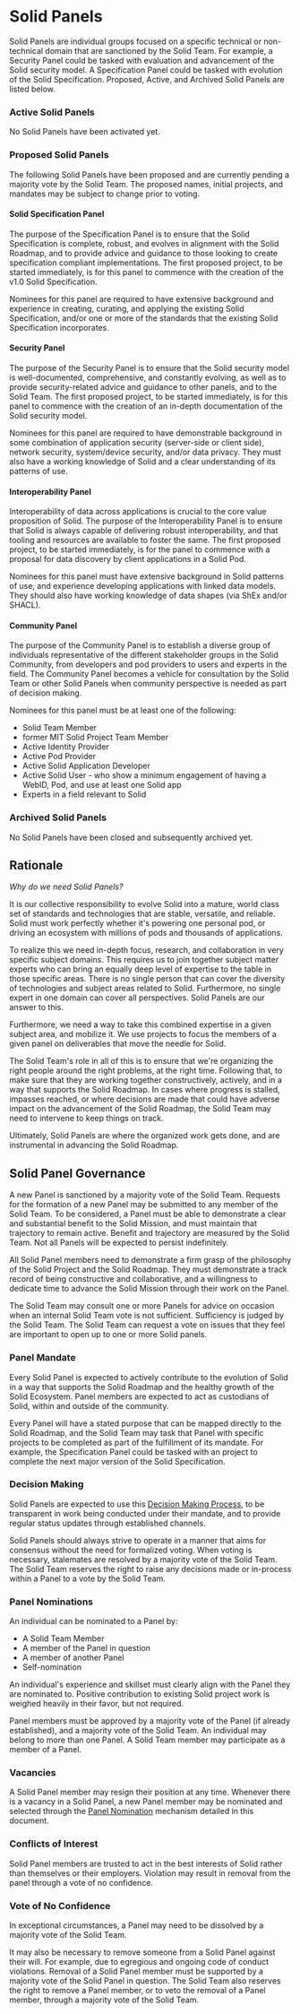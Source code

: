 # Solid Panels

Solid Panels are individual groups focused on a specific technical or non-technical domain that are sanctioned by the Solid Team. For example, a Security Panel could be tasked with evaluation and advancement of the Solid security model. A Specification Panel could be tasked with evolution of the Solid Specification. Proposed, Active, and Archived Solid Panels are listed below.

### Active Solid Panels

No Solid Panels have been activated yet.

### Proposed Solid Panels

The following Solid Panels have been proposed and are currently pending a majority vote by the Solid Team. The proposed names, initial projects, and mandates may be subject to change prior to voting.

#### Solid Specification Panel

The purpose of the Specification Panel is to ensure that the Solid Specification is complete, robust, and evolves in alignment with the Solid Roadmap, and to provide advice and guidance to those looking to create specification compliant implementations. The first proposed project, to be started immediately, is for this panel to commence with the creation of the v1.0 Solid Specification.

Nominees for this panel are required to have extensive background and experience in creating, curating, and applying the existing Solid Specification, and/or one or more of the standards that the existing Solid Specification incorporates.

#### Security Panel

The purpose of the Security Panel is to ensure that the Solid security model is well-documented, comprehensive, and constantly evolving, as well as to provide security-related advice and guidance to other panels, and to the Solid Team. The first proposed project, to be started immediately, is for this panel to commence with the creation of an in-depth documentation of the Solid security model.

Nominees for this panel are required to have demonstrable background in some combination of application security (server-side or client side), network security, system/device security, and/or data privacy. They must also have a working knowledge of Solid and a clear understanding of its patterns of use.

#### Interoperability Panel

Interoperability of data across applications is crucial to the core value proposition of Solid. The purpose of the Interoperability Panel is to ensure that Solid is always capable of delivering robust interoperability, and that tooling and resources are available to foster the same. The first proposed project, to be started immediately, is for the panel to commence with a proposal for data discovery by client applications in a Solid Pod.

Nominees for this panel must have extensive background in Solid patterns of use, and experience developing applications with linked data models. They should also have working knowledge of data shapes (via ShEx and/or SHACL).

#### Community Panel

The purpose of the Community Panel is to establish a diverse group of individuals representative of the different stakeholder groups in the Solid Community, from developers and pod providers to users and experts in the field. The Community Panel becomes a vehicle for consultation by the Solid Team or other Solid Panels when community perspective is needed as part of decision making.

Nominees for this panel must be at least one of the following:
- Solid Team Member
- former MIT Solid Project Team Member
- Active Identity Provider
- Active Pod Provider
- Active Solid Application Developer
- Active Solid User - who show a minimum engagement of having a WebID, Pod, and use at least one Solid app
- Experts in a field relevant to Solid

### Archived Solid Panels

No Solid Panels have been closed and subsequently archived yet.

## Rationale

*Why do we need Solid Panels?*

It is our collective responsibility to evolve Solid into a mature, world class set of standards and technologies that are stable, versatile, and reliable. Solid must work perfectly whether it's powering one personal pod, or driving an ecosystem with millions of pods and thousands of applications.

To realize this we need in-depth focus, research, and collaboration in very specific subject domains. This requires us to join together subject matter experts who can bring an equally deep level of expertise to the table in those specific areas. There is no single person that can cover the diversity of technologies and subject areas related to Solid. Furthermore, no single expert in one domain can cover all perspectives. Solid Panels are our answer to this.

Furthermore, we need a way to take this combined expertise in a given subject area, and mobilize it. We use projects to focus the members of a given panel on deliverables that move the needle for Solid.

The Solid Team's role in all of this is to ensure that we're organizing the right people around the right problems, at the right time. Following that, to make sure that they are working together constructively, actively, and in a way that supports the Solid Roadmap. In cases where progress is stalled, impasses reached, or where decisions are made that could have adverse impact on the advancement of the Solid Roadmap, the Solid Team may need to intervene to keep things on track.

Ultimately, Solid Panels are where the organized work gets done, and are instrumental in advancing the Solid Roadmap.

## Solid Panel Governance

A new Panel is sanctioned by a majority vote of the Solid Team. Requests for the formation of a new Panel may be submitted to any member of the Solid Team. To be considered, a Panel must be able to demonstrate a clear and substantial benefit to the Solid Mission, and must maintain that trajectory to remain active. Benefit and trajectory are measured by the Solid Team. Not all Panels will be expected to persist indefinitely.

All Solid Panel members need to demonstrate a firm grasp of the philosophy of the Solid Project and the Solid Roadmap. They must demonstrate a track record of being constructive and collaborative, and a willingness to dedicate time to advance the Solid Mission through their work on the Panel.

The Solid Team may consult one or more Panels for advice on occasion when an internal Solid Team vote is not sufficient. Sufficiency is judged by the Solid Team. The Solid Team can request a vote on issues that they feel are important to open up to one or more Solid panels.

### Panel Mandate

Every Solid Panel is expected to actively contribute to the evolution of Solid in a way that supports the Solid Roadmap and the healthy growth of the Solid Ecosystem. Panel members are expected to act as custodians of Solid, within and outside of the community.

Every Panel will have a stated purpose that can be mapped directly to the Solid Roadmap, and the Solid Team may task that Panel with specific projects to be completed as part of the fulfillment of its mandate. For example, the Specification Panel could be tasked with an project to complete the next major version of the Solid Specification.

### Decision Making

Solid Panels are expected to use this [Decision Making Process](decision-making.md), to be transparent in work being conducted under their mandate, and to provide regular status updates through established channels.

Solid Panels should always strive to operate in a manner that aims for consensus without the need for formalized voting. When voting is necessary, stalemates are resolved by a majority vote of the Solid Team. The Solid Team reserves the right to raise any decisions made or in-process within a Panel to a vote by the Solid Team.

### Panel Nominations

An individual can be nominated to a Panel by:
- A Solid Team Member
- A member of the Panel in question
- A member of another Panel
- Self-nomination

An individual's experience and skillset must clearly align with the Panel they are nominated to. Positive contribution to existing Solid project work is weighed heavily in their favor, but not required.

Panel members must be approved by a majority vote of the Panel (if already established), and a majority vote of the Solid Team. An individual may belong to more than one Panel. A Solid Team member may participate as a member of a Panel.

### Vacancies

A Solid Panel member may resign their position at any time. Whenever there is a vacancy in a Solid Panel, a new Panel member may be nominated and selected through the [Panel Nomination](#panel-nominations) mechanism detailed in this document.

### Conflicts of Interest

Solid Panel members are trusted to act in the best interests of Solid rather than themselves or their employers. Violation may result in removal from the panel through a vote of no confidence.

### Vote of No Confidence

In exceptional circumstances, a Panel may need to be dissolved by a majority vote of the Solid Team.

It may also be necessary to remove someone from a Solid Panel against their will. For example, due to egregious and ongoing code of conduct violations. Removal of a Solid Panel member must be supported by a majority vote of the Solid Panel in question. The Solid Team also reserves the right to remove a Panel member, or to veto the removal of a Panel member, through a majority vote of the Solid Team.
